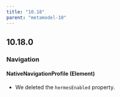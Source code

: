 ```yaml
---
title: "10.18"
parent: "metamodel-10"
---
```


## 10.18.0

### Navigation

#### NativeNavigationProfile (Element)

* We deleted the `hermesEnabled` property. 
